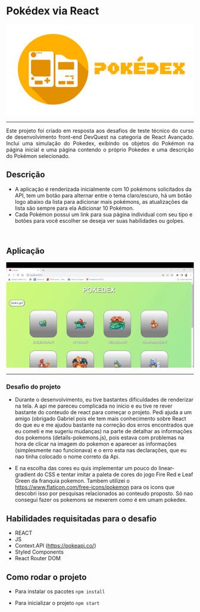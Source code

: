 # Pokédex via React
<img src="./public/imgReadme/pokedex.png"><hr>

<p align="justify">Este projeto foi criado em resposta aos desafios de teste técnico do curso de desenvolvimento front-end DevQuest na categoria de React Avançado. Inclui uma simulação do Pokedex, exibindo os objetos do Pokémon na página inicial e uma página contendo o próprio Pokedex e uma descrição do Pokémon selecionado.</p>

## Descrição 
- A aplicação é renderizada inicialmente com 10 pokémons solicitados da API, tem um botão para alternar entre o tema claro/escuro, há um botão logo abaixo da lista para adicionar mais pokémons, as atualizações da lista são sempre para ela Adicionar 10 Pokémon.
- Cada Pokémon possui um link para sua página individual com seu tipo e botões para você escolher se deseja ver suas habilidades ou golpes.
<br/>

## Aplicação

<img src="./public/imgReadme/pokedex-web.gif"><hr>



### Desafio do projeto

- Durante o desenvolvimento, eu tive bastantes dificuldades de renderizar na tela. A api
me pareceu complicada no inicio e eu tive re rever bastante do conteudo de react para começar o projeto. Pedi ajuda a um amigo (obrigado Gabriel pois ele tem mais conhecimento sobre React do que eu e me ajudou bastante na correção dos erros encontrados que eu cometi e me sugeriu mudanças) na parte de detalhar as informações dos pokemons (details-pokemons.js), pois estava com problemas na hora de clicar na imagem do pokemon e aparecer as informações (simplesmente nao funcionava) e o erro esta nas declarações, que eu nao tinha colocado o nome correto da Api.

- E na escolha das cores eu quis implementar um pouco do linear-gradient do CSS e 
tentar imitar a paleta de cores do jogo Fire Red e Leaf Green da franquia pokemon.
Tambem utilizei o https://www.flaticon.com/free-icons/pokemon para os icons que descobri isso por pesquisas relacionados ao conteudo proposto. Só nao consegui fazer os pokemons se mexerem como é em umam pokedex.

## Habilidades requisitadas para o desafio

- REACT
- JS
- Context.API (https://pokeapi.co/)
- Styled Components
- React Router DOM


## Como rodar o projeto
- Para instalar os pacotes `npm install`

- Para inicializar o projeto `npm start`
